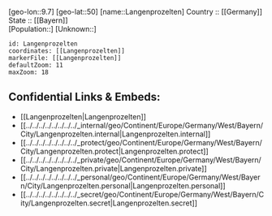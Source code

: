 ﻿---
location: [50,9.7] 
mapzoom: [7,12] 
mapmarker: city 
type: City
tags:
- geo/City


SpocWebEntityId: 31829
isDeleted: false
confidential: public

---
[geo-lon::9.7] 
[geo-lat::50] 
[name::Langenprozelten] 
Country :: [[Germany]]  
State :: [[Bayern]]  
[Population::] 
[Unknown::] 


```leaflet
id: Langenprozelten
coordinates: [[Langenprozelten]] 
markerFile: [[Langenprozelten]] 
defaultZoom: 11 
maxZoom: 18
```


## Confidential Links & Embeds: 
- [[Langenprozelten|Langenprozelten]]  
- [[../../../../../../../../_internal/geo/Continent/Europe/Germany/West/Bayern/City/Langenprozelten.internal|Langenprozelten.internal]] 
- [[../../../../../../../../_protect/geo/Continent/Europe/Germany/West/Bayern/City/Langenprozelten.protect|Langenprozelten.protect]] 
- [[../../../../../../../../_private/geo/Continent/Europe/Germany/West/Bayern/City/Langenprozelten.private|Langenprozelten.private]] 
- [[../../../../../../../../_personal/geo/Continent/Europe/Germany/West/Bayern/City/Langenprozelten.personal|Langenprozelten.personal]] 
- [[../../../../../../../../_secret/geo/Continent/Europe/Germany/West/Bayern/City/Langenprozelten.secret|Langenprozelten.secret]] 
